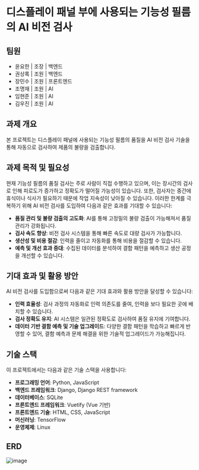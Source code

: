 # 디스플레이 패널 부에 사용되는 기능성 필름의 AI 비전 검사

## 팀원
- 윤요한 | 조장 | 백엔드
- 권상록 | 조원 | 백엔드
- 장민수 | 조원 | 프론트엔드
- 조명재 | 조원 | AI
- 임현준 | 조원 | AI
- 김우진 | 조원 | AI

## 과제 개요
본 프로젝트는 디스플레이 패널에 사용되는 기능성 필름의 품질을 AI 비전 검사 기술을 통해 자동으로 검사하여 제품의 불량을 검출합니다.

## 과제 목적 및 필요성
현재 기능성 필름의 품질 검사는 주로 사람이 직접 수행하고 있으며, 이는 장시간의 검사로 인해 피로도가 증가하고 정확도가 떨어질 가능성이 있습니다. 또한, 검사자는 중간에 휴식이나 식사가 필요하기 때문에 작업 지속성이 낮아질 수 있습니다. 이러한 한계를 극복하기 위해 AI 비전 검사를 도입하여 다음과 같은 효과를 기대할 수 있습니다:

- **품질 관리 및 불량 검출의 고도화**: AI를 통해 고정밀의 불량 검출이 가능해져서 품질 관리가 강화됩니다.
- **검사 속도 향상**: 비전 검사 시스템을 통해 빠른 속도로 대량 검사가 가능합니다.
- **생산성 및 비용 절감**: 인력을 줄이고 자동화를 통해 비용을 절감할 수 있습니다.
- **예측 및 개선 효과 증대**: 수집된 데이터를 분석하여 결함 패턴을 예측하고 생산 공정을 개선할 수 있습니다.

## 기대 효과 및 활용 방안
AI 비전 검사를 도입함으로써 다음과 같은 기대 효과와 활용 방안을 달성할 수 있습니다:

- **인력 효율성**: 검사 과정의 자동화로 인력 의존도를 줄여, 인력을 보다 필요한 곳에 배치할 수 있습니다.
- **검사 정확도 유지**: AI 시스템은 일관된 정확도로 검사하여 품질 유지에 기여합니다.
- **데이터 기반 결함 예측 및 기술 업그레이드**: 다양한 결함 패턴을 학습하고 빠르게 반영할 수 있어, 결함 예측과 문제 해결을 위한 기술적 업그레이드가 가능해집니다.

## 기술 스택
이 프로젝트에서는 다음과 같은 기술 스택을 사용합니다:

- **프로그래밍 언어**: Python, JavaScript
- **백엔드 프레임워크**: Django, Django REST framework
- **데이터베이스**: SQLite
- **프론트엔드 프레임워크**: Vuetify (Vue 기반)
- **프론트엔드 기술**: HTML, CSS, JavaScript
- **머신러닝**: TensorFlow
- **운영체제**: Linux

## ERD
![image](https://github.com/user-attachments/assets/ea75fae0-e473-4d22-8799-3c3d96363ace)

